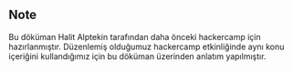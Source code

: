 ## Note

Bu döküman Halit Alptekin tarafından daha önceki hackercamp için hazırlanmıştır. Düzenlemiş olduğumuz hackercamp etkinliğinde aynı konu içeriğini
kullandığımız için bu döküman üzerinden anlatım yapılmıştır.